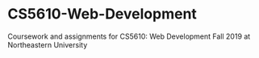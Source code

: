 # CS5610-Web-Development
Coursework and assignments for CS5610: Web Development Fall 2019 at Northeastern University
